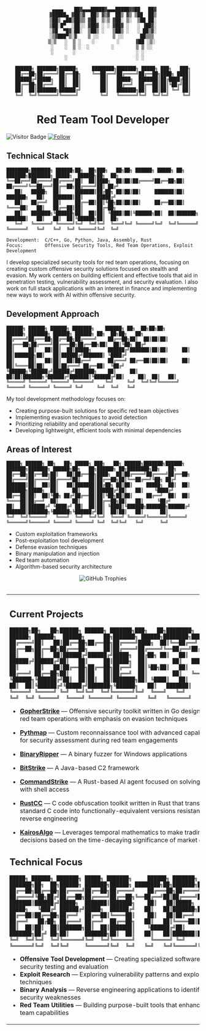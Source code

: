 <div align="center">
 
```
 ▄▄▄▄    ██▓▄▄▄█████▓▄▄▄█████▓▓██   ██▓
▓█████▄ ▓██▒▓  ██▒ ▓▒▓  ██▒ ▓▒ ▒██  ██▒
▒██▒ ▄██▒██▒▒ ▓██░ ▒░▒ ▓██░ ▒░  ▒██ ██░
▒██░█▀  ░██░░ ▓██▓ ░ ░ ▓██▓ ░   ░ ▐██▓░
░▓█  ▀█▓░██░  ▒██▒ ░   ▒██▒ ░   ░ ██▒▓░
░▒▓███▀▒░▓    ▒ ░░     ▒ ░░      ██▒▒▒ 
▒░▒   ░  ▒ ░    ░        ░      ▓██ ░▒░ 
 ░    ░  ▒ ░  ░        ░        ▒ ▒ ░░  
 ░       ░                      ░ ░     
      ░                         ░ ░     
```


```
██████╗ ███████╗██████╗     ████████╗███████╗ █████╗ ███╗   ███╗
██╔══██╗██╔════╝██╔══██╗    ╚══██╔══╝██╔════╝██╔══██╗████╗ ████║
██████╔╝█████╗  ██║  ██║       ██║   █████╗  ███████║██╔████╔██║
██╔══██╗██╔══╝  ██║  ██║       ██║   ██╔══╝  ██╔══██║██║╚██╔╝██║
██║  ██║███████╗██████╔╝       ██║   ███████╗██║  ██║██║ ╚═╝ ██║
╚═╝  ╚═╝╚══════╝╚═════╝        ╚═╝   ╚══════╝╚═╝  ╚═╝╚═╝     ╚═╝
```

# Red Team Tool Developer
</div>

![Visitor Badge](https://visitor-badge.laobi.icu/badge?page_id=TheBitty.TheBitty)
[![Follow](https://img.shields.io/github/followers/TheBitty?label=Follow&style=social)](https://github.com/TheBitty)

## Technical Stack
```
████████╗███████╗ ██████╗██╗  ██╗███╗   ██╗██╗ ██████╗ █████╗ ██╗         ███████╗████████╗ █████╗  ██████╗██╗  ██╗
╚══██╔══╝██╔════╝██╔════╝██║  ██║████╗  ██║██║██╔════╝██╔══██╗██║         ██╔════╝╚══██╔══╝██╔══██╗██╔════╝██║ ██╔╝
   ██║   █████╗  ██║     ███████║██╔██╗ ██║██║██║     ███████║██║         ███████╗   ██║   ███████║██║     █████╔╝ 
   ██║   ██╔══╝  ██║     ██╔══██║██║╚██╗██║██║██║     ██╔══██║██║         ╚════██║   ██║   ██╔══██║██║     ██╔═██╗ 
   ██║   ███████╗╚██████╗██║  ██║██║ ╚████║██║╚██████╗██║  ██║███████╗    ███████║   ██║   ██║  ██║╚██████╗██║  ██╗
   ╚═╝   ╚══════╝ ╚═════╝╚═╝  ╚═╝╚═╝  ╚═══╝╚═╝ ╚═════╝╚═╝  ╚═╝╚══════╝    ╚══════╝   ╚═╝   ╚═╝  ╚═╝ ╚═════╝╚═╝  ╚═╝
```

```
Development:  C/C++, Go, Python, Java, Assembly, Rust
Focus:        Offensive Security Tools, Red Team Operations, Exploit Development
```

I develop specialized security tools for red team operations, focusing on creating custom offensive security solutions focused on stealth and evasion. My work centers on building efficient and effective tools that aid in penetration testing, vulnerability assessment, and security evaluation. I also work on full stack applications with an interest in finance and implementing new ways to work with AI within offensive security.

<table border="0">
<tr>
<td width="60%">

## Current Projects
```
██████╗██╗   ██╗██████╗ ██████╗ ███████╗███╗   ██╗████████╗    ██████╗ ██████╗  ██████╗      ██╗███████╗ ██████╗████████╗███████╗
██╔════╝██║   ██║██╔══██╗██╔══██╗██╔════╝████╗  ██║╚══██╔══╝    ██╔══██╗██╔══██╗██╔═══██╗     ██║██╔════╝██╔════╝╚══██╔══╝██╔════╝
██║     ██║   ██║██████╔╝██████╔╝█████╗  ██╔██╗ ██║   ██║       ██████╔╝██████╔╝██║   ██║     ██║█████╗  ██║        ██║   ███████╗
██║     ██║   ██║██╔══██╗██╔══██╗██╔══╝  ██║╚██╗██║   ██║       ██╔═══╝ ██╔══██╗██║   ██║██   ██║██╔══╝  ██║        ██║   ╚════██║
╚██████╗╚██████╔╝██║  ██║██║  ██║███████╗██║ ╚████║   ██║       ██║     ██║  ██║╚██████╔╝╚█████╔╝███████╗╚██████╗   ██║   ███████║
╚═════╝ ╚═════╝ ╚═╝  ╚═╝╚═╝  ╚═╝╚══════╝╚═╝  ╚═══╝   ╚═╝       ╚═╝     ╚═╝  ╚═╝ ╚═════╝  ╚════╝ ╚══════╝ ╚═════╝   ╚═╝   ╚══════╝
```

- **[GopherStrike](https://github.com/TheBitty/GopherStrike)** — Offensive security toolkit written in Go designed for red team operations with emphasis on evasion techniques
  
- **[Pythmap](https://github.com/TheBitty/Pythmap)** — Custom reconnaissance tool with advanced capabilities for security assessment during red team engagements

- **[BinaryRipper](https://github.com/TheBitty/BinaryRipper)** — A binary fuzzer for Windows applications 

- **[BitStrike](https://github.com/TheBitty/BitStrike)** — A Java-based C2 framework

- **[CommandStrike](https://github.com/TheBitty/CommandStrike)** — A Rust-based AI agent focused on solving CTFs with shell access

- **[RustCC](https://github.com/TheBitty/RustCC)** — C code obfuscation toolkit written in Rust that transforms standard C code into functionally-equivalent versions resistant to reverse engineering

- **[KairosAlgo](https://github.com/TheBitty/KairosAlgo)** — Leverages temporal mathematics to make trading decisions based on the time-decaying significance of market events

## Technical Focus
```
█████╗ ██████╗ ███████╗ █████╗ ███████╗     ██████╗ ███████╗    ███████╗██╗  ██╗██████╗ ███████╗██████╗ ████████╗██╗███████╗███████╗
██╔══██╗██╔══██╗██╔════╝██╔══██╗██╔════╝    ██╔═══██╗██╔════╝    ██╔════╝╚██╗██╔╝██╔══██╗██╔════╝██╔══██╗╚══██╔══╝██║██╔════╝██╔════╝
███████║██████╔╝█████╗  ███████║███████╗    ██║   ██║█████╗      █████╗   ╚███╔╝ ██████╔╝█████╗  ██████╔╝   ██║   ██║███████╗█████╗  
██╔══██║██╔══██╗██╔══╝  ██╔══██║╚════██║    ██║   ██║██╔══╝      ██╔══╝   ██╔██╗ ██╔═══╝ ██╔══╝  ██╔══██╗   ██║   ██║╚════██║██╔══╝  
██║  ██║██║  ██║███████╗██║  ██║███████║    ╚██████╔╝██║         ███████╗██╔╝ ██╗██║     ███████╗██║  ██║   ██║   ██║███████║███████╗
╚═╝  ╚═╝╚═╝  ╚═╝╚══════╝╚═╝  ╚═╝╚══════╝     ╚═════╝ ╚═╝         ╚══════╝╚═╝  ╚═╝╚═╝     ╚══════╝╚═╝  ╚═╝   ╚═╝   ╚═╝╚══════╝╚══════╝
```

- **Offensive Tool Development** — Creating specialized software for security testing and evaluation
- **Exploit Research** — Exploring vulnerability patterns and exploitation techniques
- **Binary Analysis** — Reverse engineering applications to identify security weaknesses
- **Red Team Utilities** — Building purpose-built tools that enhance red team capabilities
</td>

<td width="40%">
<div align="center">
  <img src="https://github-readme-stats.vercel.app/api?username=TheBitty&show_icons=true&hide_border=true&title_color=2E4053&icon_color=5D6D7E&text_color=34495E&bg_color=F8F9F9" alt="GitHub Stats" />
<br>
<img src="https://github-readme-streak-stats.herokuapp.com/?user=TheBitty&theme=default&hide_border=true" alt="GitHub Streak" />


```
██████╗ ██████╗ ███╗   ███╗███╗   ███╗██╗████████╗    ███████╗████████╗██████╗ ███████╗ █████╗ ██╗  ██╗
██╔════╝██╔═══██╗████╗ ████║████╗ ████║██║╚══██╔══╝    ██╔════╝╚══██╔══╝██╔══██╗██╔════╝██╔══██╗██║ ██╔╝
██║     ██║   ██║██╔████╔██║██╔████╔██║██║   ██║       ███████╗   ██║   ██████╔╝█████╗  ███████║█████╔╝ 
██║     ██║   ██║██║╚██╔╝██║██║╚██╔╝██║██║   ██║       ╚════██║   ██║   ██╔══██╗██╔══╝  ██╔══██║██╔═██╗ 
╚██████╗╚██████╔╝██║ ╚═╝ ██║██║ ╚═╝ ██║██║   ██║       ███████║   ██║   ██║  ██║███████╗██║  ██║██║  ██╗
╚═════╝ ╚═════╝ ╚═╝     ╚═╝╚═╝     ╚═╝╚═╝   ╚═╝       ╚══════╝   ╚═╝   ╚═╝  ╚═╝╚══════╝╚═╝  ╚═╝╚═╝  ╚═╝
```

<br>
<img src="https://github-readme-stats.vercel.app/api/top-langs/?username=TheBitty&layout=compact&hide_border=true&title_color=2E4053&text_color=34495E&bg_color=F8F9F9" alt="Top Languages" />
</div>
</td>
</tr>

## Development Approach
```
██████╗ ██████╗ ██████╗ ███████╗    ██████╗ ██╗  ██╗██╗██╗      ██████╗ ███████╗ ██████╗ ██████╗ ██╗  ██╗██╗   ██╗
██╔════╝██╔═══██╗██╔══██╗██╔════╝    ██╔══██╗██║  ██║██║██║     ██╔═══██╗██╔════╝██╔═══██╗██╔══██╗██║  ██║╚██╗ ██╔╝
██║     ██║   ██║██║  ██║█████╗      ██████╔╝███████║██║██║     ██║   ██║███████╗██║   ██║██████╔╝███████║ ╚████╔╝ 
██║     ██║   ██║██║  ██║██╔══╝      ██╔═══╝ ██╔══██║██║██║     ██║   ██║╚════██║██║   ██║██╔═══╝ ██╔══██║  ╚██╔╝  
╚██████╗╚██████╔╝██████╔╝███████╗    ██║     ██║  ██║██║███████╗╚██████╔╝███████║╚██████╔╝██║     ██║  ██║   ██║   
╚═════╝ ╚═════╝ ╚═════╝ ╚══════╝    ╚═╝     ╚═╝  ╚═╝╚═╝╚══════╝ ╚═════╝ ╚══════╝ ╚═════╝ ╚═╝     ╚═╝  ╚═╝   ╚═╝   
```

My tool development methodology focuses on:
- Creating purpose-built solutions for specific red team objectives
- Implementing evasion techniques to avoid detection
- Prioritizing reliability and operational security
- Developing lightweight, efficient tools with minimal dependencies

## Areas of Interest
```
█████╗ ██████╗ ██╗   ██╗ █████╗ ███╗   ██╗ ██████╗███████╗██████╗     ███████╗███████╗ ██████╗██╗   ██╗██████╗ ██╗████████╗██╗   ██╗
██╔══██╗██╔══██╗██║   ██║██╔══██╗████╗  ██║██╔════╝██╔════╝██╔══██╗    ██╔════╝██╔════╝██╔════╝██║   ██║██╔══██╗██║╚══██╔══╝╚██╗ ██╔╝
███████║██║  ██║██║   ██║███████║██╔██╗ ██║██║     █████╗  ██║  ██║    ███████╗█████╗  ██║     ██║   ██║██████╔╝██║   ██║    ╚████╔╝ 
██╔══██║██║  ██║╚██╗ ██╔╝██╔══██║██║╚██╗██║██║     ██╔══╝  ██║  ██║    ╚════██║██╔══╝  ██║     ██║   ██║██╔══██╗██║   ██║     ╚██╔╝  
██║  ██║██████╔╝ ╚████╔╝ ██║  ██║██║ ╚████║╚██████╗███████╗██████╔╝    ███████║███████╗╚██████╗╚██████╔╝██║  ██║██║   ██║      ██║   
╚═╝  ╚═╝╚═════╝   ╚═══╝  ╚═╝  ╚═╝╚═╝  ╚═══╝ ╚═════╝╚══════╝╚═════╝     ╚══════╝╚══════╝ ╚═════╝ ╚═════╝ ╚═╝  ╚═╝╚═╝   ╚═╝      ╚═╝   
```

- Custom exploitation frameworks
- Post-exploitation tool development
- Defense evasion techniques
- Binary manipulation and injection
- Red team automation
- Algorithm-based security architecture

<div align="center">
<img src="https://github-profile-trophy.vercel.app/?username=TheBitty&theme=nord&no-frame=true&column=4&margin-w=15&margin-h=15" alt="GitHub Trophies"/>
</div>

<div align="center">
<br>
</div>
